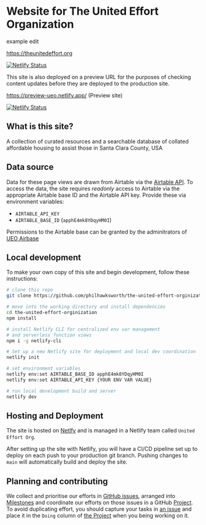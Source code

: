 # Website for The United Effort Organization

example edit

https://theunitedeffort.org 

[![Netlify Status](https://api.netlify.com/api/v1/badges/71dbec41-02ec-426b-be5a-b88aedb884df/deploy-status)](https://app.netlify.com/sites/ueo/deploys)

This site is also deployed on a preview URL for the purposes of checking content updates before they are deployed to the production site.

https://preview-ueo.netlify.app/ (Preview site)

[![Netlify Status](https://api.netlify.com/api/v1/badges/0f7946ce-05b7-4620-9996-f0e18d239578/deploy-status)](https://app.netlify.com/sites/preview-ueo/deploys)


## What is this site?

A collection of curated resources and a searchable database of collated affordable housing to assist those in Santa Clara County, USA


## Data source

Data for these page views are drawn from Airtable via the [Airtable API](https://airtable.com/apphE4mk8YDqyHM0I/api/docs).
To access the data, the site requires _readonly_ access to Airtable via the appropriate Airtable base ID and the Airtable API key. Provide these via environment variables: 

- `AIRTABLE_API_KEY`
- `AIRTABLE_BASE_ID` (`apphE4mk8YDqyHM0I`)

Permissions to the Airtable base can be granted by the adminitrators of [UEO Airbase](https://airtable.com/apphE4mk8YDqyHM0I/)

## Local development

To make your own copy of this site and begin development, follow these instructions:

```bash
# clone this repo
git clone https://github.com/philhawksworth/the-united-effort-orginization

# move into the working directory and install dependencies
cd the-united-effort-orginization
npm install

# install Netlify CLI for centralized env var management
# and serverless function views
npm i -g netlify-cli

# Set up a new Netlify site for deployment and local dev coordination
netlify init  

# set environment variables
netlify env:set AIRTABLE_BASE_ID apphE4mk8YDqyHM0I
netlify env:set AIRTABLE_API_KEY {YOUR ENV VAR VALUE}

# run local development build and server
netlify dev
```

## Hosting and Deployment

The site is hosted on [Netlfy](https://netlify.com/) and is managed in a Netlify team called `United Effort Org`.

After setting up the site with Netlify, you will have a CI/CD pipeline set up to deploy on each push to your production git branch. Pushing changes to `main` will automatically build and deploy the site.

## Planning and contributing

We collect and prioritise our efforts in [GitHub issues](https://github.com/philhawksworth/the-united-effort-orginization/issues), arranged into [Milestones](https://github.com/philhawksworth/the-united-effort-orginization/milestones) and coordinate our efforts on those issues in a GitHub [Project](https://github.com/users/philhawksworth/projects/1/views/1). To avoid duplicating effort, you should capture your tasks in [an issue](https://github.com/philhawksworth/the-united-effort-orginization/issues) and place it in the `Doing` column of [the Project](https://github.com/users/philhawksworth/projects/1/views/1) when you being working on it.
